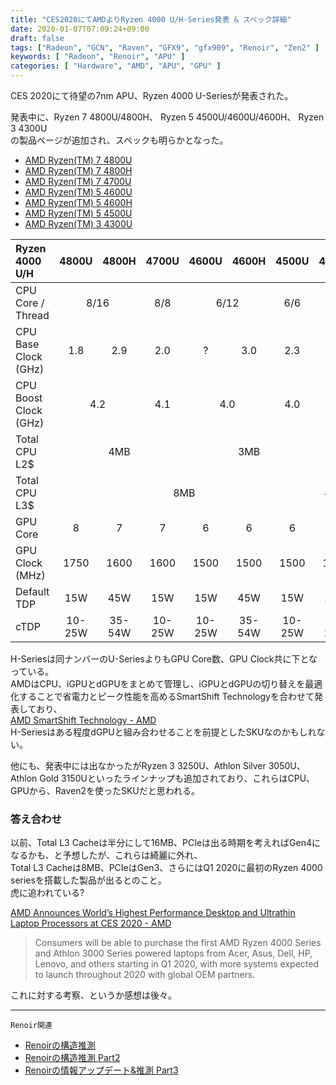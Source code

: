 ```yaml
---
title: "CES2020にてAMDよりRyzen 4000 U/H-Series発表 & スペック詳細"
date: 2020-01-07T07:09:24+09:00
draft: false
tags: ["Radeon", "GCN", "Raven", "GFX9", "gfx909", "Renoir", "Zen2" ]
keywords: [ "Radeon", "Renoir", "APU" ]
categories: [ "Hardware", "AMD", "APU", "GPU" ]
---
```


CES 2020にて待望の7nm APU、Ryzen 4000 U-Seriesが発表された。  

発表中に、Ryzen 7 4800U/4800H、 Ryzen 5 4500U/4600U/4600H、 Ryzen 3 4300U  
の製品ページが追加され、スペックも明らかとなった。  

 * [AMD Ryzen(TM) 7 4800U](https://www.amd.com/en/products/apu/amd-ryzen-7-4800u#product-specs)  
 * [AMD Ryzen(TM) 7 4800H](https://www.amd.com/en/products/apu/amd-ryzen-7-4800h#product-specs)  
 * [AMD Ryzen(TM) 7 4700U](https://www.amd.com/en/products/apu/amd-ryzen-7-4700u#product-specs)  
 * [AMD Ryzen(TM) 5 4600U](https://www.amd.com/en/products/apu/amd-ryzen-5-4600u#product-specs)  
 * [AMD Ryzen(TM) 5 4600H](https://www.amd.com/en/products/apu/amd-ryzen-5-4600h#product-specs)  
 * [AMD Ryzen(TM) 5 4500U](https://www.amd.com/en/products/apu/amd-ryzen-5-4500u#product-specs)  
 * [AMD Ryzen(TM) 3 4300U](https://www.amd.com/en/products/apu/amd-ryzen-3-4300u#product-specs)  

<table>
<thead>
<tr>
<th align="left">Ryzen 4000 U/H</th>
<th align="center">4800U</th>
<th align="center">4800H</th>
<th align="center">4700U</th>
<th align="center">4600U</th>
<th align="center">4600H</th>
<th align="center">4500U</th>
<th align="center">4300U</th>
</tr>
</thead>

<tbody>
<tr>
<td align="left">CPU Core / Thread</td>
<td align="center" colspan="2">8/16</td>
<td align="center">8/8</td>
<td align="center" colspan="2">6/12</td>
<td align="center">6/6</td>
<td align="center">4/4</td>
</tr>

<tr>
<td align="left">CPU Base Clock (GHz)</td>
<td align="center">1.8</td>
<td align="center">2.9</td>
<td align="center">2.0</td>
<td align="center">?</td>
<td align="center">3.0</td>
<td align="center">2.3</td>
<td align="center">2.7</td>
</tr>

<tr>
<td align="left">CPU Boost Clock (GHz)</td>
<td align="center" colspan="2">4.2</td>
<td align="center">4.1</td>
<td align="center" colspan="2">4.0</td>
<td align="center">4.0</td>
<td align="center">3.7</td>
</tr>

<tr>
<td align="left">Total CPU L2$</td>
<td align="center" colspan="3">4MB</td>
<td align="center" colspan="3">3MB</td>
<td align="center">2MB</td>
</tr>

<tr>
<td align="left">Total CPU L3$</td>
<td align="center" colspan="6">8MB</td>
<td align="center">4MB</td>
</tr>

<tr>
<td align="left">GPU Core</td>
<td align="center">8</td>
<td align="center">7</td>
<td align="center">7</td>
<td align="center">6</td>
<td align="center">6</td>
<td align="center">6</td>
<td align="center">5</td>
</tr>

<tr>
<td align="left">GPU Clock (MHz)</td>
<td align="center">1750</td>
<td align="center">1600</td>
<td align="center">1600</td>
<td align="center">1500</td>
<td align="center">1500</td>
<td align="center">1500</td>
<td align="center">1400</td>
</tr>

<tr>
<td align="left">Default TDP</td>
<td align="center">15W</td>
<td align="center">45W</td>
<td align="center">15W</td>
<td align="center">15W</td>
<td align="center">45W</td>
<td align="center">15W</td>
<td align="center">15W</td>
</tr>

<tr>
<td align="left">cTDP</td>
<td align="center">10-25W</td>
<td align="center">35-54W</td>
<td align="center">10-25W</td>
<td align="center">10-25W</td>
<td align="center">35-54W</td>
<td align="center">10-25W</td>
<td align="center">10-25W</td>
</tr>
</tbody>
</table>

<!--
| Ryzen 4000 U/H | 4800U | 4800H | 4700U | 4600U | 4600H | 4500U | 4300U |
| :--- | :---: | :---: | :---: | :---: | :---: | :---: | :---: |
| CPU Core / Thread | 8/16 | 8/16 | 8/8 | 6/12 | 6/12 | 6/6 | 4/4 |
| CPU Base Clock (GHz) | 1.8 | 2.9 | 2.0 | ? | 3.0 | 2.3 | 2.7 |
| CPU Boost Clock (GHz) | 4.2 | 4.2 | 4.1 | 4.0 | 4.0 | 4.0 | 3.7 |
| Total CPU L2$ | 4MB | 4MB | 4MB | 3MB | 3MB | 3MB | 2MB |
| Total CPU L3$ | 8MB | 8MB | 8MB | 8MB | 8MB | 8MB | 4MB |
| GPU Core | 8 | 7 | 7 | 6 | 6 | 6 | 5 |
| GPU Clock (MHz) | 1750 | 1600 | 1600 | 1500 | 1500 | 1500 | 1400 |
| Default TDP | 15W | 45W | 15W | 15W | 45W | 15W | 15W |
| cTDP | 10-25W | 35-54W | 10-25W | 10-25W | 35-54W | 10-25W | 10-25W |
-->

H-Seriesは同ナンバーのU-SeriesよりもGPU Core数、GPU Clock共に下となっている。  
AMDはCPU、iGPUとdGPUをまとめて管理し、iGPUとdGPUの切り替えを最適化することで省電力とピーク性能を高めるSmartShift Technologyを合わせて発表しており、  
[AMD SmartShift Technology - AMD](https://www.amd.com/en/technologies/smartshift)  
H-Seriesはある程度dGPUと組み合わせることを前提としたSKUなのかもしれない。  

他にも、発表中には出なかったがRyzen 3 3250U、Athlon Silver 3050U、Athlon Gold 3150Uといったラインナップも追加されており、これらはCPU、GPUから、Raven2を使ったSKUだと思われる。  

### 答え合わせ
以前、Total L3 Cacheは半分にして16MB、PCIeは出る時期を考えればGen4になるかも、と予想したが、これらは綺麗に外れ、  
Total L3 Cacheは8MB、PCIeはGen3、さらにはQ1 2020に最初のRyzen 4000 seriesを搭載した製品が出るとのこと。  
<span class="hide">虎に追われている?</span>

[AMD Announces World’s Highest Performance Desktop and Ultrathin Laptop Processors at CES 2020 - AMD](http://ir.amd.com/news-releases/news-release-details/amd-announces-worlds-highest-performance-desktop-and-ultrathin)

 > Consumers will be able to purchase the first AMD Ryzen 4000 Series and Athlon 3000 Series powered laptops from Acer, Asus, Dell, HP, Lenovo, and others starting in Q1 2020, with more systems expected to launch throughout 2020 with global OEM partners.

これに対する考察、というか感想は後々。  

<hr>
<code>Renoir関連</code>

 * [Renoirの構造推測 ](/posts/2019/11/09/renoir-guess/)  
 * [Renoirの構造推測 Part2 ](/posts/2019/12/02/renoir-guess-p2/)  
 * [Renoirの情報アップデート&推測 Part3 ](/posts/2019/12/21/renoir-guess-p3/)
